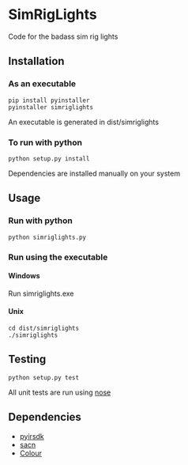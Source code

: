 # SimRigLights
Code for the badass sim rig lights

## Installation
### As an executable
```
pip install pyinstaller
pyinstaller simriglights
```
An executable is generated in dist/simriglights

### To run with python
```
python setup.py install
```
Dependencies are installed manually on your system

## Usage
### Run with python
```
python simriglights.py
```

### Run using the executable
#### Windows
Run simriglights.exe

#### Unix
```
cd dist/simriglights
./simriglights
```

## Testing
```
python setup.py test
```
All unit tests are run using [nose](https://nose.readthedocs.io/en/latest/testing.html)

## Dependencies
- [pyirsdk](https://github.com/kutu/pyirsdk)
- [sacn](https://github.com/Hundemeier/sacn)
- [Colour](https://github.com/vaab/colour)
